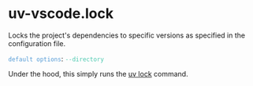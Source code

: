 # uv-vscode.lock

Locks the project's dependencies to specific versions as specified in the configuration file.

<code style="color: #569CD6;">default options</code>: <code style="color: #4EC9B0;">--directory</code>

Under the hood, this simply runs the [uv lock](https://docs.astral.sh/uv/reference/cli/#uv-lock) command.